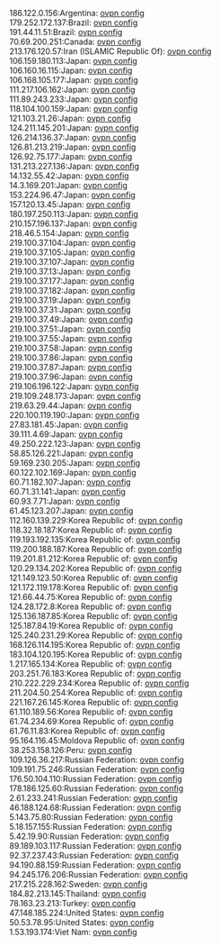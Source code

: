 186.122.0.156:Argentina: [ovpn config](vpn/186_122_0_156.ovpn)  
179.252.172.137:Brazil: [ovpn config](vpn/179_252_172_137.ovpn)  
191.44.11.51:Brazil: [ovpn config](vpn/191_44_11_51.ovpn)  
70.69.200.251:Canada: [ovpn config](vpn/70_69_200_251.ovpn)  
213.176.120.57:Iran (ISLAMIC Republic Of): [ovpn config](vpn/213_176_120_57.ovpn)  
106.159.180.113:Japan: [ovpn config](vpn/106_159_180_113.ovpn)  
106.160.16.115:Japan: [ovpn config](vpn/106_160_16_115.ovpn)  
106.168.105.177:Japan: [ovpn config](vpn/106_168_105_177.ovpn)  
111.217.106.162:Japan: [ovpn config](vpn/111_217_106_162.ovpn)  
111.89.243.233:Japan: [ovpn config](vpn/111_89_243_233.ovpn)  
118.104.100.159:Japan: [ovpn config](vpn/118_104_100_159.ovpn)  
121.103.21.26:Japan: [ovpn config](vpn/121_103_21_26.ovpn)  
124.211.145.201:Japan: [ovpn config](vpn/124_211_145_201.ovpn)  
126.214.136.37:Japan: [ovpn config](vpn/126_214_136_37.ovpn)  
126.81.213.219:Japan: [ovpn config](vpn/126_81_213_219.ovpn)  
126.92.75.177:Japan: [ovpn config](vpn/126_92_75_177.ovpn)  
131.213.227.136:Japan: [ovpn config](vpn/131_213_227_136.ovpn)  
14.132.55.42:Japan: [ovpn config](vpn/14_132_55_42.ovpn)  
14.3.169.201:Japan: [ovpn config](vpn/14_3_169_201.ovpn)  
153.224.96.47:Japan: [ovpn config](vpn/153_224_96_47.ovpn)  
157.120.13.45:Japan: [ovpn config](vpn/157_120_13_45.ovpn)  
180.197.250.113:Japan: [ovpn config](vpn/180_197_250_113.ovpn)  
210.157.196.137:Japan: [ovpn config](vpn/210_157_196_137.ovpn)  
218.46.5.154:Japan: [ovpn config](vpn/218_46_5_154.ovpn)  
219.100.37.104:Japan: [ovpn config](vpn/219_100_37_104.ovpn)  
219.100.37.105:Japan: [ovpn config](vpn/219_100_37_105.ovpn)  
219.100.37.107:Japan: [ovpn config](vpn/219_100_37_107.ovpn)  
219.100.37.13:Japan: [ovpn config](vpn/219_100_37_13.ovpn)  
219.100.37.177:Japan: [ovpn config](vpn/219_100_37_177.ovpn)  
219.100.37.182:Japan: [ovpn config](vpn/219_100_37_182.ovpn)  
219.100.37.19:Japan: [ovpn config](vpn/219_100_37_19.ovpn)  
219.100.37.31:Japan: [ovpn config](vpn/219_100_37_31.ovpn)  
219.100.37.49:Japan: [ovpn config](vpn/219_100_37_49.ovpn)  
219.100.37.51:Japan: [ovpn config](vpn/219_100_37_51.ovpn)  
219.100.37.55:Japan: [ovpn config](vpn/219_100_37_55.ovpn)  
219.100.37.58:Japan: [ovpn config](vpn/219_100_37_58.ovpn)  
219.100.37.86:Japan: [ovpn config](vpn/219_100_37_86.ovpn)  
219.100.37.87:Japan: [ovpn config](vpn/219_100_37_87.ovpn)  
219.100.37.96:Japan: [ovpn config](vpn/219_100_37_96.ovpn)  
219.106.196.122:Japan: [ovpn config](vpn/219_106_196_122.ovpn)  
219.109.248.173:Japan: [ovpn config](vpn/219_109_248_173.ovpn)  
219.63.29.44:Japan: [ovpn config](vpn/219_63_29_44.ovpn)  
220.100.119.190:Japan: [ovpn config](vpn/220_100_119_190.ovpn)  
27.83.181.45:Japan: [ovpn config](vpn/27_83_181_45.ovpn)  
39.111.4.69:Japan: [ovpn config](vpn/39_111_4_69.ovpn)  
49.250.222.123:Japan: [ovpn config](vpn/49_250_222_123.ovpn)  
58.85.126.221:Japan: [ovpn config](vpn/58_85_126_221.ovpn)  
59.169.230.205:Japan: [ovpn config](vpn/59_169_230_205.ovpn)  
60.122.102.169:Japan: [ovpn config](vpn/60_122_102_169.ovpn)  
60.71.182.107:Japan: [ovpn config](vpn/60_71_182_107.ovpn)  
60.71.31.141:Japan: [ovpn config](vpn/60_71_31_141.ovpn)  
60.93.7.71:Japan: [ovpn config](vpn/60_93_7_71.ovpn)  
61.45.123.207:Japan: [ovpn config](vpn/61_45_123_207.ovpn)  
112.160.139.229:Korea Republic of: [ovpn config](vpn/112_160_139_229.ovpn)  
118.32.18.187:Korea Republic of: [ovpn config](vpn/118_32_18_187.ovpn)  
119.193.192.135:Korea Republic of: [ovpn config](vpn/119_193_192_135.ovpn)  
119.200.188.187:Korea Republic of: [ovpn config](vpn/119_200_188_187.ovpn)  
119.201.81.212:Korea Republic of: [ovpn config](vpn/119_201_81_212.ovpn)  
120.29.134.202:Korea Republic of: [ovpn config](vpn/120_29_134_202.ovpn)  
121.149.123.50:Korea Republic of: [ovpn config](vpn/121_149_123_50.ovpn)  
121.172.119.178:Korea Republic of: [ovpn config](vpn/121_172_119_178.ovpn)  
121.66.44.75:Korea Republic of: [ovpn config](vpn/121_66_44_75.ovpn)  
124.28.172.8:Korea Republic of: [ovpn config](vpn/124_28_172_8.ovpn)  
125.136.187.85:Korea Republic of: [ovpn config](vpn/125_136_187_85.ovpn)  
125.187.84.19:Korea Republic of: [ovpn config](vpn/125_187_84_19.ovpn)  
125.240.231.29:Korea Republic of: [ovpn config](vpn/125_240_231_29.ovpn)  
168.126.114.195:Korea Republic of: [ovpn config](vpn/168_126_114_195.ovpn)  
183.104.120.195:Korea Republic of: [ovpn config](vpn/183_104_120_195.ovpn)  
1.217.165.134:Korea Republic of: [ovpn config](vpn/1_217_165_134.ovpn)  
203.251.76.183:Korea Republic of: [ovpn config](vpn/203_251_76_183.ovpn)  
210.222.229.234:Korea Republic of: [ovpn config](vpn/210_222_229_234.ovpn)  
211.204.50.254:Korea Republic of: [ovpn config](vpn/211_204_50_254.ovpn)  
221.167.26.145:Korea Republic of: [ovpn config](vpn/221_167_26_145.ovpn)  
61.110.189.56:Korea Republic of: [ovpn config](vpn/61_110_189_56.ovpn)  
61.74.234.69:Korea Republic of: [ovpn config](vpn/61_74_234_69.ovpn)  
61.76.11.83:Korea Republic of: [ovpn config](vpn/61_76_11_83.ovpn)  
95.164.116.45:Moldova Republic of: [ovpn config](vpn/95_164_116_45.ovpn)  
38.253.158.126:Peru: [ovpn config](vpn/38_253_158_126.ovpn)  
109.126.36.217:Russian Federation: [ovpn config](vpn/109_126_36_217.ovpn)  
109.191.75.246:Russian Federation: [ovpn config](vpn/109_191_75_246.ovpn)  
176.50.104.110:Russian Federation: [ovpn config](vpn/176_50_104_110.ovpn)  
178.186.125.60:Russian Federation: [ovpn config](vpn/178_186_125_60.ovpn)  
2.61.233.241:Russian Federation: [ovpn config](vpn/2_61_233_241.ovpn)  
46.188.124.68:Russian Federation: [ovpn config](vpn/46_188_124_68.ovpn)  
5.143.75.80:Russian Federation: [ovpn config](vpn/5_143_75_80.ovpn)  
5.18.157.155:Russian Federation: [ovpn config](vpn/5_18_157_155.ovpn)  
5.42.19.90:Russian Federation: [ovpn config](vpn/5_42_19_90.ovpn)  
89.189.103.117:Russian Federation: [ovpn config](vpn/89_189_103_117.ovpn)  
92.37.237.43:Russian Federation: [ovpn config](vpn/92_37_237_43.ovpn)  
94.190.88.159:Russian Federation: [ovpn config](vpn/94_190_88_159.ovpn)  
94.245.176.206:Russian Federation: [ovpn config](vpn/94_245_176_206.ovpn)  
217.215.228.162:Sweden: [ovpn config](vpn/217_215_228_162.ovpn)  
184.82.213.145:Thailand: [ovpn config](vpn/184_82_213_145.ovpn)  
78.163.23.213:Turkey: [ovpn config](vpn/78_163_23_213.ovpn)  
47.148.185.224:United States: [ovpn config](vpn/47_148_185_224.ovpn)  
50.53.78.95:United States: [ovpn config](vpn/50_53_78_95.ovpn)  
1.53.193.174:Viet Nam: [ovpn config](vpn/1_53_193_174.ovpn)  
